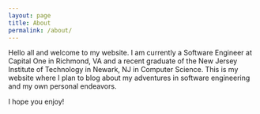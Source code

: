 ```yaml
---
layout: page
title: About
permalink: /about/
---
```


Hello all and welcome to my website. I am currently a Software Engineer at Capital One in Richmond, VA and a recent graduate of the New Jersey Institute of Technology in Newark, NJ in Computer Science. This is my website where I plan to blog about my adventures in software engineering and my own personal endeavors. 

I hope you enjoy!
